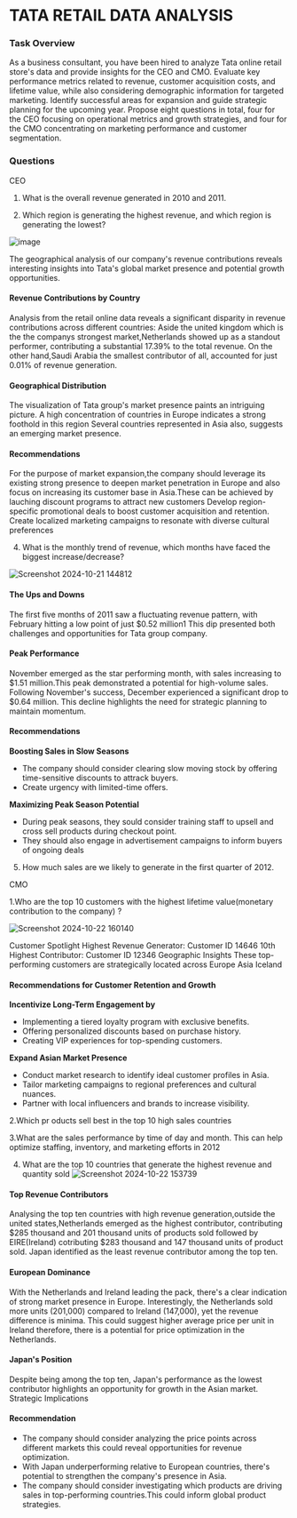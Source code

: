 # TATA RETAIL DATA ANALYSIS
### Task Overview
As a business consultant, you have been hired to analyze Tata online retail store's data and provide insights for the CEO and CMO.
Evaluate key performance metrics related to revenue, customer acquisition costs, and lifetime value,
while also considering demographic information for targeted marketing. 
Identify successful areas for expansion and guide strategic planning for the upcoming year.
Propose eight questions in total, four for the CEO focusing on operational metrics and growth strategies, and four for the CMO concentrating on marketing performance and customer segmentation.
### Questions
CEO
 1. What is the overall revenue generated in 2010 and 2011.
    
 2. Which region is generating the highest revenue, and which region is generating the lowest?
    
![image](https://github.com/user-attachments/assets/9a7c4616-36c7-46db-8074-35fe09ef6de3)

The geographical analysis of our company's revenue contributions reveals interesting  insights into Tata's global market presence and potential growth opportunities.
#### Revenue Contributions by Country
Analysis from the retail online data reveals a significant disparity in revenue contributions across different countries:
Aside the  united kingdom which is the the companys strongest market,Netherlands showed up as a standout performer, contributing a substantial 17.39% to the total revenue.
On the other hand,Saudi Arabia the smallest contributor of all, accounted for just 0.01% of revenue generation.
#### Geographical Distribution
The visualization of Tata group's market presence paints an intriguing picture.  A high concentration of countries in Europe indicates a strong foothold in this region
Several countries represented in Asia also, suggests an emerging market presence.
#### Recommendations
For the purpose of market expansion,the company should leverage its existing strong presence to deepen market penetration in Europe and also focus on increasing
its customer base in Asia.These can be achieved by lauching discount programs to attract new customers
Develop region-specific promotional deals to boost customer acquisition and retention.
Create localized marketing campaigns to resonate with diverse cultural preferences

    
    
 4. What is the monthly trend of revenue, which months have faced the biggest increase/decrease?
    
![Screenshot 2024-10-21 144812](https://github.com/user-attachments/assets/97ff55a2-933c-4a71-a0fd-486d5eb787be)

#### The Ups and Downs
The first five months of 2011 saw a fluctuating revenue pattern, with February hitting a low point of just $0.52 million1
This dip presented both challenges and opportunities for Tata group company.
#### Peak Performance
November emerged as the star performing month, with sales increasing to $1.51 million.This peak demonstrated a potential for high-volume sales.
Following November's success, December experienced a significant drop to $0.64 million. This decline highlights the need for strategic planning to maintain momentum.
#### Recommendations
**Boosting Sales in Slow Seasons**
- The company should consider clearing slow moving stock by offering time-sensitive discounts to attrack buyers.
- Create urgency with limited-time offers.

**Maximizing Peak Season Potential**
- During peak seasons, they sould consider training staff to upsell and cross sell products during checkout point.
- They should also engage in advertisement campaigns to inform buyers of ongoing deals





    
    
 5. How much sales are we likely to generate in the first quarter of  2012.
  
CMO

 1.Who are the top 10 customers with the highest lifetime value(monetary contribution to the company) ?

 ![Screenshot 2024-10-22 160140](https://github.com/user-attachments/assets/283dd4fe-154c-4115-852c-c43449d3d6a1)

 
Customer Spotlight
Highest Revenue Generator: Customer ID 14646
10th Highest Contributor: Customer ID 12346
Geographic Insights
These top-performing customers are strategically located across Europe Asia Iceland
#### Recommendations for Customer Retention and Growth
**Incentivize Long-Term Engagement by**
- Implementing a tiered loyalty program with exclusive benefits.
- Offering personalized discounts based on purchase history.
- Creating VIP experiences for top-spending customers.

 **Expand Asian Market Presence**
- Conduct market research to identify ideal customer profiles in Asia.
- Tailor marketing campaigns to regional preferences and cultural nuances.
- Partner with local influencers and brands to increase visibility.
  
 


 

 2.Which pr oducts sell best in the top 10 high sales countries

 3.What are the sales performance by time of day and  month. This can help optimize staffing, inventory, and marketing efforts in 2012
 
  4. What are the top 10 countries that generate the highest revenue and quantity sold
     ![Screenshot 2024-10-22 153739](https://github.com/user-attachments/assets/90e69371-3d71-4fc2-a2de-1f60f5ae323d)
#### Top Revenue Contributors
Analysing the top ten countries with high revenue generation,outside the united states,Netherlands emerged as the highest contributor, contributing $285 thousand and 201 thousand units of products sold followed by EIRE(Ireland) cotributing $283 thousand and 147 thousand units of product sold.
Japan identified as the least revenue contributor among the top ten.
#### European Dominance
With the Netherlands and Ireland leading the pack, there's a clear indication of strong market presence in Europe.
Interestingly, the Netherlands sold more units (201,000) compared to Ireland (147,000), yet the revenue difference is minima.
This could suggest higher average price per unit in Ireland therefore, there is a potential for price optimization in the Netherlands.
#### Japan's Position
Despite being among the top ten, Japan's performance as the lowest contributor highlights an opportunity for growth in the Asian market.
Strategic Implications
#### Recommendation
- The company should consider analyzing the price points across different markets this could reveal opportunities for revenue optimization.
- With Japan underperforming relative to European countries, there's potential to strengthen the company's presence in Asia.
- The company should consider investigating which products are driving sales in top-performing countries.This could inform global product strategies.

    


 



